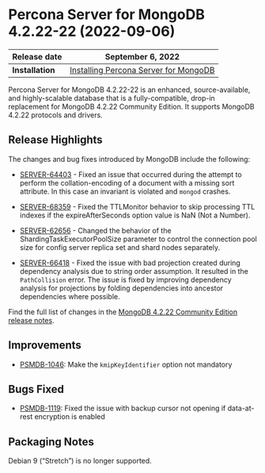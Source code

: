 # Percona Server for MongoDB 4.2.22-22 (2022-09-06)

| Release date | September 6, 2022  |
|------------- | ---------------|
| **Installation** | [Installing Percona Server for MongoDB](../install/index.md)|


Percona Server for MongoDB 4.2.22-22 is an enhanced, source-available, and highly-scalable database that is a fully-compatible, drop-in replacement for MongoDB 4.2.22 Community Edition.
It supports MongoDB 4.2.22 protocols and drivers.

## Release Highlights

The changes and bug fixes introduced by MongoDB include the following:


* [SERVER-64403](https://jira.mongodb.org/browse/SERVER-64403) - Fixed an issue that occurred during the attempt to perform the collation-encoding of a document with a missing sort attribute. In this case an invariant is violated and `mongod` crashes.


* [SERVER-68359](https://jira.mongodb.org/browse/SERVER-68359) - Fixed the TTLMonitor behavior to skip processing TTL indexes if the expireAfterSeconds option value is NaN (Not a Number).


* [SERVER-62656](https://jira.mongodb.org/browse/SERVER-62656) - Changed the behavior of the ShardingTaskExecutorPoolSize parameter to control the connection pool size for config server replica set and shard nodes separately.


* [SERVER-66418](https://jira.mongodb.org/browse/SERVER-66418) - Fixed the issue with bad projection created during dependency analysis due to string order assumption. It resulted in the `PathCollision` error. The issue is fixed by improving dependency analysis for projections by folding dependencies into ancestor dependencies where possible.

Find the full list of changes in the [MongoDB 4.2.22 Community Edition release notes](https://www.mongodb.com/docs/manual/release-notes/4.2/#4.2.22---aug-19--2022).

## Improvements


* [PSMDB-1046](https://jira.percona.com/browse/PSMDB-1046): Make the `kmipKeyIdentifier` option not mandatory

## Bugs Fixed


* [PSMDB-1119](https://jira.percona.com/browse/PSMDB-1119): Fixed the issue with backup cursor not opening if data-at-rest encryption is enabled

## Packaging Notes

Debian 9 (“Stretch”) is no longer supported.
